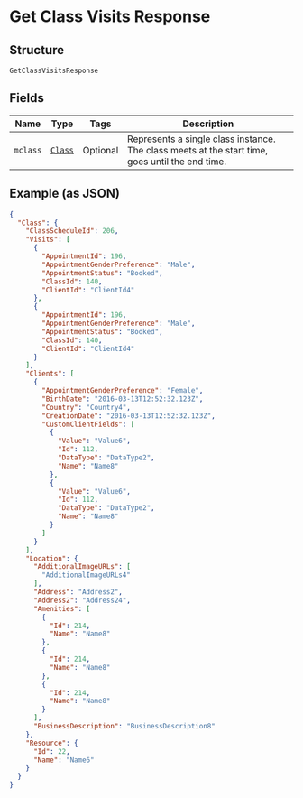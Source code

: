 
# Get Class Visits Response

## Structure

`GetClassVisitsResponse`

## Fields

| Name | Type | Tags | Description |
|  --- | --- | --- | --- |
| `mclass` | [`Class`](../../doc/models/class.md) | Optional | Represents a single class instance. The class meets at the start time, goes until the end time. |

## Example (as JSON)

```json
{
  "Class": {
    "ClassScheduleId": 206,
    "Visits": [
      {
        "AppointmentId": 196,
        "AppointmentGenderPreference": "Male",
        "AppointmentStatus": "Booked",
        "ClassId": 140,
        "ClientId": "ClientId4"
      },
      {
        "AppointmentId": 196,
        "AppointmentGenderPreference": "Male",
        "AppointmentStatus": "Booked",
        "ClassId": 140,
        "ClientId": "ClientId4"
      }
    ],
    "Clients": [
      {
        "AppointmentGenderPreference": "Female",
        "BirthDate": "2016-03-13T12:52:32.123Z",
        "Country": "Country4",
        "CreationDate": "2016-03-13T12:52:32.123Z",
        "CustomClientFields": [
          {
            "Value": "Value6",
            "Id": 112,
            "DataType": "DataType2",
            "Name": "Name8"
          },
          {
            "Value": "Value6",
            "Id": 112,
            "DataType": "DataType2",
            "Name": "Name8"
          }
        ]
      }
    ],
    "Location": {
      "AdditionalImageURLs": [
        "AdditionalImageURLs4"
      ],
      "Address": "Address2",
      "Address2": "Address24",
      "Amenities": [
        {
          "Id": 214,
          "Name": "Name8"
        },
        {
          "Id": 214,
          "Name": "Name8"
        },
        {
          "Id": 214,
          "Name": "Name8"
        }
      ],
      "BusinessDescription": "BusinessDescription8"
    },
    "Resource": {
      "Id": 22,
      "Name": "Name6"
    }
  }
}
```

